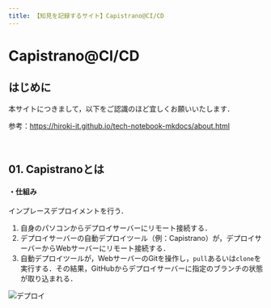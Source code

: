 ```yaml
---
title: 【知見を記録するサイト】Capistrano@CI/CD
---
```


# Capistrano@CI/CD

## はじめに

本サイトにつきまして，以下をご認識のほど宜しくお願いいたします．

参考：https://hiroki-it.github.io/tech-notebook-mkdocs/about.html

<br>

## 01. Capistranoとは

#### ・仕組み

インプレースデプロイメントを行う．

1. 自身のパソコンからデプロイサーバーにリモート接続する．
2. デプロイサーバーの自動デプロイツール（例：Capistrano）が，デプロイサーバーからWebサーバーにリモート接続する．
3. 自動デプロイツールが，WebサーバーのGitを操作し，```pull```あるいは```clone```を実行する．その結果，GitHubからデプロイサーバーに指定のブランチの状態が取り込まれる．

![デプロイ](https://raw.githubusercontent.com/hiroki-it/tech-notebook/master/images/デプロイ.png)
